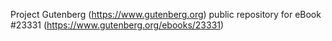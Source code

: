 Project Gutenberg (https://www.gutenberg.org) public repository for eBook #23331 (https://www.gutenberg.org/ebooks/23331)
